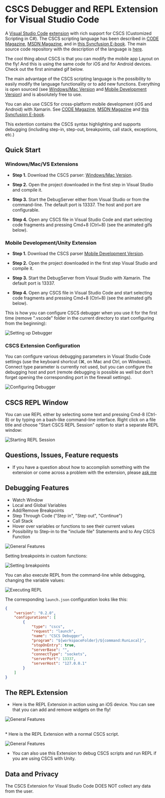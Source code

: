 # CSCS Debugger and REPL Extension for Visual Studio Code

A [Visual Studio Code](https://code.visualstudio.com/) [extension](https://marketplace.visualstudio.com/VSCode) with rich support for CSCS (Customized Scripting in C#). The CSCS scripting language has been described in [CODE Magazine](http://www.codemag.com/Article/1607081), [MSDN Magazine](https://msdn.microsoft.com/en-us/magazine/mt632273.aspx), and in [this Syncfusion E-book](https://www.syncfusion.com/resources/techportal/details/ebooks/implementing-a-custom-language). The main source code repository with the description of the language is [here](https://github.com/vassilych/cscs).

The cool thing about CSCS is that you can modify the mobile app Layout on the fly! And this is using the same code for iOS and for Android devices. Check out the first animated gif below.

The main advantage of the CSCS scripting language is the possibility to easily modify the language functionality or to add new functions. Everything is open sourced (see [Windows/Mac Version](https://github.com/vassilych/cscs) and [Mobile Development Version](https://github.com/vassilych/mobile)) and is absolutely free to use.

You can also use CSCS for cross-platform mobile development (iOS and Android) with Xamarin. See
[CODE Magazine](http://www.codemag.com/article/1711081), [MSDN Magazine](https://msdn.microsoft.com/en-us/magazine/mt829272) and [this Syncfusion E-book](https://www.syncfusion.com/ebooks/writing_native_mobile_apps_in_a_functional_language_succinctly).

This extention contains the CSCS syntax highlighting and supports debugging (including step-in, step-out, breakpoints, call stack, exceptions, etc.)

## Quick Start

### Windows/Mac/VS Extensions

* **Step 1.** Download the CSCS parser: [Windows/Mac Version](https://github.com/vassilych/cscs).

* **Step 2.** Open the project downloaded in the first step in Visual Studio and compile it.

* **Step 3.** Start the DebugServer either from Visual Studio or from the command-line. The default port is 13337. The host and port are configurable.

* **Step 4.** Open any CSCS file in Visual Studio Code and start selecting code fragments and pressing Cmd+8 (Ctrl+8) (see the animated gifs below).

### Mobile Development/Unity Extension

* **Step 1.** Download the CSCS parser [Mobile Development Version](https://github.com/vassilych/mobile).

* **Step 2.** Open the project downloaded in the first step Visual Studio and compile it.

* **Step 3.** Start the DebugServer from Visual Studio with Xamarin. The default port is 13337.

* **Step 4.** Open any CSCS file in Visual Studio Code and start selecting code fragments and pressing Cmd+8 (Ctrl+8) (see the animated gifs below).

This is how you can configure CSCS debugger when you use it for the first time (remove ".vscode" folder in the current directory to start configuring from the beginning):

![Setting up Debugger](https://raw.githubusercontent.com/vassilych/cscs-debugger/master/images/configureDebugger.gif)

### CSCS Extension Configuration
You can configure various debugging parameters in Visual Studio Code settings (use the keyboard shortcut (⌘, on Mac and Ctrl, on Windows)). Connect type parameter is currently not used, but you can configure the debugging host and port (remote debugging is possible as well but don't forget opening the corresponding port in the firewall settings).

![Configuring Debugger](https://raw.githubusercontent.com/vassilych/cscs-debugger/master/images/DebugSettings.png)

## CSCS REPL Window
You can use REPL either by selecting some text and pressing Cmd-8 (Ctrl-8) or by typing on a bash-like command-line interface. Right click on a file title and choose "Start CSCS REPL Session" option to start a separate REPL window:

![Starting REPL Session](https://raw.githubusercontent.com/vassilych/cscs-debugger/master/images/newRepl.gif)

## Questions, Issues, Feature requests

* If you have a question about how to accomplish something with the extension or come across a problem with the extension, please [ask me](http://www.ilanguage.ch/p/contact.html)

## Debugging Features

* Watch Window
* Local and Global Variables
* Add/Remove Breakpoints
* Step Through Code ("Step in", "Step out", "Continue")
* Call Stack
* Hover over variables or functions to see their current values
* Possibility to Step-in to the "include file" Statements and to Any CSCS Function

![General Features](https://raw.githubusercontent.com/vassilych/cscs-debugger/master/images/vscode_cscs.gif)

Setting breakpoints in custom functions:

![Setting breakpoints](https://raw.githubusercontent.com/vassilych/cscs-debugger/master/images/vscode_cscs2.gif)

You can also execute REPL from the command-line while debugging, changing the variable values:

![Executing REPL](https://raw.githubusercontent.com/vassilych/cscs-debugger/master/images/vscode_repl.gif)

The corresponding `launch.json` configuration looks like this:

```json
{
    "version": "0.2.0",
    "configurations": [
        {
            "type": "cscs",
            "request": "launch",
            "name": "CSCS Debugger",
            "program": "${workspaceFolder}/${command:RunLocal}",
            "stopOnEntry": true,
            "serverBase": "",
            "connectType": "sockets",
            "serverPort": 13337,
            "serverHost": "127.0.0.1"
        }
    ]
}
```

## The REPL Extension

* Here is the REPL Extension in action using an iOS device. You can see that you can add and remove widgets on the fly!

![General Features](https://raw.githubusercontent.com/vassilych/cscs-repl/master/images/repl_ios_cscs.gif)

<br>
* Here is the REPL Extension with a normal CSCS script.

![General Features](https://raw.githubusercontent.com/vassilych/cscs-repl/master/images/repl_cscs.gif)

* You can also use this Extension to debug CSCS scripts and run REPL if you are using CSCS with Unity.

## Data and Privacy

The CSCS Extension for Visual Studio Code DOES NOT collect any data from the user.
